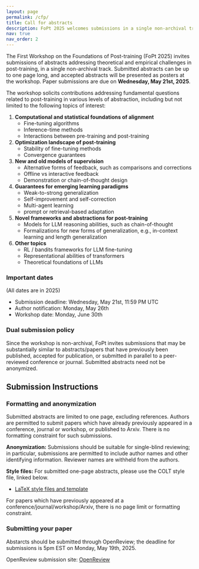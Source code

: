```yaml
---
layout: page
permalink: /cfp/
title: Call for abstracts
description: FoPt 2025 welcomes submissions in a single non-archival track
nav: true
nav_order: 2
---
```


The First Workshop on the Foundations of Post-training (FoPt 2025) invites submissions of abstracts addressing theoretical and empirical challenges in post-training, in a single non-archival track. Submitted abstracts can be up to one page long, and accepted abstracts will be presented as posters at the workshop. Paper submissions are due on **Wednesday, May 21st, 2025**.

The workshop solicits contributions addressing fundamental questions related to post-training in various levels of abstraction, including but not limited to the following topics of interest:

1. **Computational and statistical foundations of alignment**
    - Fine-tuning algorithms
    - Inference-time methods
    - Interactions between pre-training and post-training
2. **Optimization landscape of post-training**
    - Stability of fine-tuning methods
    - Convergence guarantees
3. **New and old models of supervision**
    - Alternative forms of feedback, such as comparisons and corrections
    - Offline vs interactive feedback
    - Demonstration or chain-of-thought design
4. **Guarantees for emerging learning paradigms**
    - Weak-to-strong generalization
    - Self-improvement and self-correction
    - Multi-agent learning
    - prompt or retrieval-based adaptation
5. **Novel frameworks and abstractions for post-training**
    - Models for LLM reasoning abilities, such as chain-of-thought
    - Formalizations for new forms of generalization, e.g., in-context learning and length generalization
6. **Other topics**
    - RL / bandits frameworks for LLM fine-tuning
    - Representational abilities of transformers
    - Theoretical foundations of LLMs

### Important dates
(All dates are in 2025)

- Submission deadline: Wednesday, May 21st, 11:59 PM UTC
- Author notification: Monday, May 26th
- Workshop date: Monday, June 30th

### Dual submission policy

Since the workshop is non-archival, FoPt invites submissions that may be substantially similar to abstracts/papers that have previously been published, accepted for publication, or submitted in parallel to a peer-reviewed conference or journal. Submitted abstracts need not be anonymized.

## Submission Instructions

### Formatting and anonymization

Submitted abstracts are limited to one page, excluding references. Authors are permitted to submit papers which have already previously appeared in a conference, journal or workshop, or published to Arxiv. There is no formatting constraint for such submissions.

<!-- An additional supplementary file may be uploaded that can include unlimited appendices. Appendices must be uploaded as a separate file. -->

<!-- All details, proofs and derivations required to substantiate the results must be included in the submission, or possibly in the appendices. However, submissions will be judged primarily based on the main paper (without appendices), and so enough details, including proof details, must be provided in the main text to convince the reviewers of the submissions’ merits. -->

**Anonymization:** Submissions should be suitable for single-blind reviewing; in particular, submissions are permitted to include author names and other identifying information. Reviewer names are withheld from the authors.

**Style files:** For submitted one-page abstracts, please use the COLT style file, linked below.

- [LaTeX style files and template](https://learningtheory.org/colt2025/COLT2025_style.zip)

For papers which have previously appeared at a conference/journal/workshop/Arxiv, there is no page limit or formatting constraint.

### Submitting your paper

Abstarcts should be submitted through OpenReview; the deadline for submissions is 5pm EST on Monday, May 19th, 2025.

OpenReview submission site: [OpenReview](https://openreview.net/group?id=learningtheory.org/COLT/2025/Workshop/FoPt#tab-your-consoles)